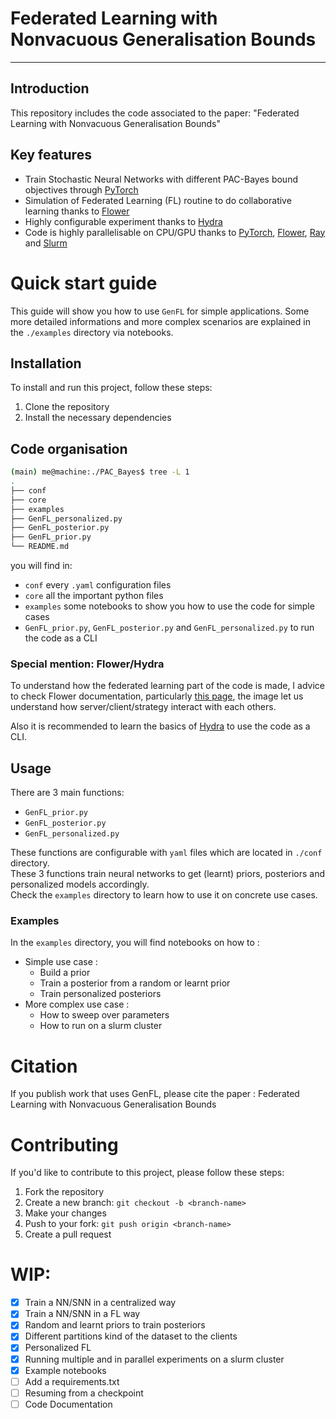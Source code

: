 # Federated Learning with Nonvacuous Generalisation Bounds
---

## Introduction

This repository includes the code associated to the paper: "Federated Learning with Nonvacuous Generalisation Bounds"

## Key features

- Train Stochastic Neural Networks with different PAC-Bayes bound objectives through [PyTorch](https://pytorch.org/)
- Simulation of Federated Learning (FL) routine to do collaborative learning thanks to [Flower](https://flower.dev/docs/framework/how-to-install-flower.html)
- Highly configurable experiment thanks to [Hydra](https://hydra.cc/docs/intro/)
- Code is highly parallelisable on CPU/GPU thanks to [PyTorch](https://pytorch.org/), [Flower](https://flower.dev/docs/framework/how-to-install-flower.html), [Ray](https://docs.ray.io/en/master/) and [Slurm](https://slurm.schedmd.com/)

# Quick start guide


This guide will show you how to use `GenFL` for simple applications. Some more detailed informations and more complex scenarios are explained in the `./examples` directory via notebooks.

## Installation

To install and run this project, follow these steps:

1. Clone the repository
2. Install the necessary dependencies


## Code organisation

```bash
(main) me@machine:./PAC_Bayes$ tree -L 1
.
├── conf
├── core
├── examples
├── GenFL_personalized.py
├── GenFL_posterior.py
├── GenFL_prior.py
└── README.md
```
you will find in:
- `conf` every `.yaml` configuration files
- `core` all the important python files
- `examples` some notebooks to show you how to use the code for simple cases
- `GenFL_prior.py`, `GenFL_posterior.py` and `GenFL_personalized.py` to run the code as a CLI

### Special mention: Flower/Hydra

To understand how the federated learning part of the code is made, I advice to check Flower documentation, particularly [this page](https://flower.dev/docs/framework/how-to-implement-strategies.html), the image let us understand how server/client/strategy interact with each others.

Also it is recommended to learn the basics of [Hydra](https://hydra.cc/docs/intro/) to use the code as a CLI.

## Usage

There are 3 main functions:
- `GenFL_prior.py`
- `GenFL_posterior.py`
- `GenFL_personalized.py`

These functions are configurable with `yaml` files which are located in `./conf` directory.  
These 3  functions train neural networks to get (learnt) priors, posteriors and personalized models accordingly.  
Check the `examples` directory to learn how to use it on concrete use cases.

### Examples

In the `examples` directory, you will find notebooks on how to :
- Simple use case :
    - Build a prior 
    - Train a posterior from a random or learnt prior
    - Train personalized posteriors
- More complex use case :
    - How to sweep over parameters
    - How to run on a slurm cluster

# Citation

If you publish work that uses GenFL, please cite the paper : Federated Learning with Nonvacuous Generalisation Bounds

# Contributing

If you'd like to contribute to this project, please follow these steps:

1. Fork the repository
2. Create a new branch: `git checkout -b <branch-name>`
3. Make your changes
4. Push to your fork: `git push origin <branch-name>`
5. Create a pull request

# WIP:
- [x] Train a NN/SNN in a centralized way
- [x] Train a NN/SNN in a FL way
- [x] Random and learnt priors to train posteriors
- [x] Different partitions kind of the dataset to the clients
- [x] Personalized FL
- [x] Running multiple and in parallel experiments on a slurm cluster
- [x] Example notebooks
- [ ] Add a requirements.txt
- [ ] Resuming from a checkpoint
- [ ] Code Documentation